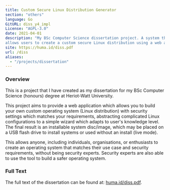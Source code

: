 ```yaml
---
title: Custom Secure Linux Distribution Generator
section: "others"
language: Go
GitURL: diss_y4_impl
License: "AGPL-3.0"
date: 2021-04-01
description: "My BSc Computer Science dissertation project. A system that
allows users to create a custom secure Linux distribution using a web app."
site: https://huma.id/diss.pdf
url: /diss
aliases:
  - "/projects/dissertation"
---
```


### Overview

This is a project that I have created as my dissertation for my BSc Computer
Science (honours) degree at Heriot-Watt University.

This project aims to provide a web application which allows you to build your
own custom operating system (Linux distribution) with security settings which
matches your requirements, abstracting complicated Linux configurations to a
simple wizard which adapts to user's knowledge level. The final result is an
installable system disc/image, which may be placed on a USB flash drive to
install systems or used without an install (live mode).

This allows anyone, including individuals, organisations, or enthusiasts to
create an operating system that matches their use case and security
requirements, without being security experts. Security experts are also able to
use the tool to build a safer operating system.

### Full Text

The full text of the dissertation can be found at:
[huma.id/diss.pdf](https://huma.id/diss.pdf).
